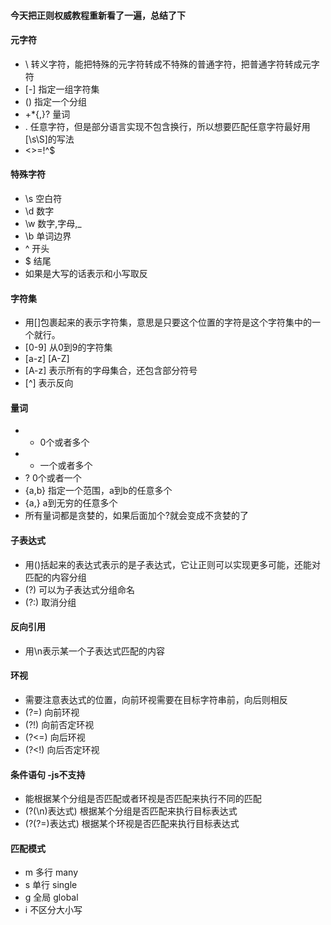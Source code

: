 #### 今天把正则权威教程重新看了一遍，总结了下

#### 元字符
- \ 转义字符，能把特殊的元字符转成不特殊的普通字符，把普通字符转成元字符
- [-] 指定一组字符集
- () 指定一个分组
- +*{,}? 量词
- . 任意字符，但是部分语言实现不包含换行，所以想要匹配任意字符最好用[\s\S]的写法
- <>=!^$

#### 特殊字符
- \s 空白符
- \d 数字
- \w 数字,字母,_
- \b 单词边界
- ^ 开头
- $ 结尾
- 如果是大写的话表示和小写取反

#### 字符集
- 用[]包裹起来的表示字符集，意思是只要这个位置的字符是这个字符集中的一个就行。
- [0-9] 从0到9的字符集
- [a-z] [A-Z]
- [A-z] 表示所有的字母集合，还包含部分符号
- [^] 表示反向

#### 量词
- * 0个或者多个
- + 一个或者多个
- ? 0个或者一个
- {a,b} 指定一个范围，a到b的任意多个
- {a,} a到无穷的任意多个
- 所有量词都是贪婪的，如果后面加个?就会变成不贪婪的了

#### 子表达式
- 用()括起来的表达式表示的是子表达式，它让正则可以实现更多可能，还能对匹配的内容分组
- (?<name>) 可以为子表达式分组命名
- (?:) 取消分组

#### 反向引用
- 用\n表示某一个子表达式匹配的内容

#### 环视
- 需要注意表达式的位置，向前环视需要在目标字符串前，向后则相反
- (?=) 向前环视
- (?!) 向前否定环视
- (?<=) 向后环视
- (?<!) 向后否定环视

#### 条件语句 -js不支持
- 能根据某个分组是否匹配或者环视是否匹配来执行不同的匹配
- (?(\n)表达式) 根据某个分组是否匹配来执行目标表达式
- (?(?=)表达式) 根据某个环视是否匹配来执行目标表达式

#### 匹配模式
- m 多行 many
- s 单行 single
- g 全局 global
- i 不区分大小写 